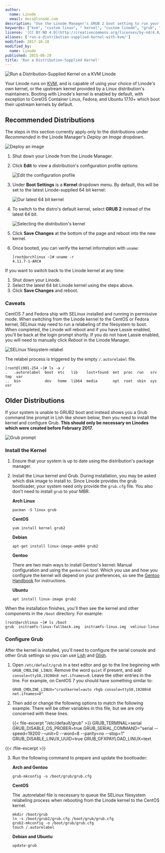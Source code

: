```yaml
---
author:
  name: Linode
  email: docs@linode.com
description: "Use the Linode Manager's GRUB 2 boot setting to run your distribution's native Linux kernel"
keywords: ["kvm", "custom linux", " kernel", "custom linode", "grub", "grub 2"]
license: '[CC BY-ND 4.0](http://creativecommons.org/licenses/by-nd/4.0/)'
aliases: ['run-a-distribution-supplied-kernel-with-kvm/']
modified: 2017-10-18
modified_by:
  name: Linode
published: 2015-06-29
title: 'Run a Distribution-Supplied Kernel'
---
```


![Run a Distribution-Supplied Kernel on a KVM Linode](/content/assets/run-a-distribution-supplied-kernel-with-kvm.png "Run a Distribution-Supplied Kernel on a KVM Linode")

Your Linode runs on [KVM](https://www.linux-kvm.org/page/Main_Page), and is capable of using your choice of Linode's own kernel, or the upstream kernel provided by a Linux distribution's maintainers. Booting with Linode's kernel is enabled by default, with exception to CoreOS Container Linux, Fedora, and Ubuntu 17.10+ which boot their upstream kernels by default.

## Recommended Distributions

The steps in this section currently apply only to the distributions under *Recommended* in the Linode Manager's *Deploy an Image* dropdown.

![Deploy an image](/content/assets/deploy-an-image-example.png "Deploy an image")

1.  Shut down your Linode from the Linode Manager.

2.  Click **Edit** to view a distribution's configuration profile options:

    ![Edit the configuration profile](/content/assets/edit_config_profile_small.png "Edit the configuration profile")

3.  Under **Boot Settings** is a **Kernel** dropdown menu. By default, this will be set to the latest Linode-supplied 64 bit kernel:

    ![Our latest 64 bit kernel](/content/assets/boot-settings-kernel-latest.png "Our latest 64 bit kernel")

4.  To switch to the distro's default kernel, select **GRUB 2** instead of the latest 64 bit.

    ![Selecting the distribution's kernel](/content/assets/boot-settings-kernel-grub2.png "Selecting the distribution's kernel")

5.  Click **Save Changes** at the bottom of the page and reboot into the new kernel.

6.  Once booted, you can verify the kernel information with `uname`:

        [root@archlinux ~]# uname -r
        4.11.7-1-ARCH

If you want to switch back to the Linode kernel at any time:

1.  Shut down your Linode.
2.  Select the latest 64 bit Linode kernel using the steps above.
3.  Click **Save Changes** and reboot.

### Caveats

CentOS 7 and Fedora ship with SELinux installed and running in permissive mode. When switching from the Linode kernel to the CentOS or Fedora kernel, SELinux may need to run a relabeling of the filesystem to boot. When completed, the Linode will reboot and if you have Lassie enabled, you'll be back at the login prompt shortly. If you do not have Lassie enabled, you will need to manually click *Reboot* in the Linode Manager.

![SELinux filesystem relabel](/content/assets/selinux-filesystem-relabel.png "SELinux filesystem relabel")

The relabel process is triggered by the empty `/.autorelabel` file.

    [root@li901-254 ~]# ls -a /
    .   .autorelabel  boot  etc   lib    lost+found  mnt  proc  run   srv  tmp  var
    ..  bin           dev   home  lib64  media       opt  root  sbin  sys  usr

## Older Distributions

If your system is unable to GRUB2 boot and instead shows you a Grub command line prompt in Lish like shown below, then you need to install the kernel and configure Grub. **This should only be necessary on Linodes which were created before February 2017.**

![Grub prompt](/content/assets/grub-prompt.png "Grub prompt")

### Install the Kernel

1.  Ensure that your system is up to date using the distribution's package manager.

2.  Install the Linux kernel and Grub. During installation, you may be asked which disk image to install to. Since Linode provides the grub bootloader, your system need only provide the `grub.cfg` file. You also don't need to install `grub` to your MBR.

    **Arch Linux**

        pacman -S linux grub

    **CentOS**

        yum install kernel grub2

    **Debian**

        apt-get install linux-image-amd64 grub2

    **Gentoo**

    There are two main ways to install Gentoo's kernel: Manual configuration and using the `genkernel` tool. Which you use and how you configure the kernel will depend on your preferences, so see the [Gentoo Handbook](https://wiki.gentoo.org/wiki/Handbook:AMD64/Installation/Kernel) for instructions.

    **Ubuntu**

        apt install linux-image grub2

When the installation finishes, you'll then see the kernel and other components in the `/boot` directory. For example:

    [root@archlinux ~]# ls /boot
    grub  initramfs-linux-fallback.img  initramfs-linux.img  vmlinuz-linux

### Configure Grub

After the kernel is installed, you'll need to configure the serial console and other Grub settings so you can use [Lish](/content/networking/using-the-linode-shell-lish) and [Glish](/content/networking/using-the-linode-graphical-shell-glish).

1.  Open `/etc/default/grub` in a text editor and go to the line beginning with `GRUB_CMDLINE_LINUX`. Remove the word `quiet` if present, and add `console=ttyS0,19200n8 net.ifnames=0`. Leave the other entries in the line. For example, on CentOS 7 you should have something similar to:

        GRUB_CMDLINE_LINUX="crashkernel=auto rhgb console=ttyS0,19200n8 net.ifnames=0"

2.  Then add or change the following options to match the following example. There will be other variables in this file, but we are only concerned with these lines.

    {{< file-excerpt "/etc/default/grub" >}}
GRUB_TERMINAL=serial
GRUB_DISABLE_OS_PROBER=true
GRUB_SERIAL_COMMAND="serial --speed=19200 --unit=0 --word=8 --parity=no --stop=1"
GRUB_DISABLE_LINUX_UUID=true
GRUB_GFXPAYLOAD_LINUX=text

{{< /file-excerpt >}}


3.  Run the following command to prepare and update the bootloader:

    **Arch and Gentoo**

        grub-mkconfig -o /boot/grub/grub.cfg

    **CentOS**

    The .autorelabel file is necessary to queue the SELinux filesystem relabeling process when rebooting from the Linode kernel to the CentOS kernel.

        mkdir /boot/grub
        ln -s /boot/grub2/grub.cfg /boot/grub/grub.cfg
        grub2-mkconfig -o /boot/grub/grub.cfg
        touch /.autorelabel

    **Debian and Ubuntu**

        update-grub
